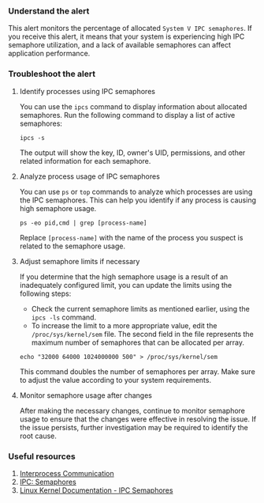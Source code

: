 ### Understand the alert

This alert monitors the percentage of allocated `System V IPC semaphores`. If you receive this alert, it means that your system is experiencing high IPC semaphore utilization, and a lack of available semaphores can affect application performance.

### Troubleshoot the alert

1. Identify processes using IPC semaphores

   You can use the `ipcs` command to display information about allocated semaphores. Run the following command to display a list of active semaphores:
  
   ```
   ipcs -s
   ```

   The output will show the key, ID, owner's UID, permissions, and other related information for each semaphore.

2. Analyze process usage of IPC semaphores

   You can use `ps` or `top` commands to analyze which processes are using the IPC semaphores. This can help you identify if any process is causing high semaphore usage.

   ```
   ps -eo pid,cmd | grep [process-name]
   ```

   Replace `[process-name]` with the name of the process you suspect is related to the semaphore usage.

3. Adjust semaphore limits if necessary

   If you determine that the high semaphore usage is a result of an inadequately configured limit, you can update the limits using the following steps:

   - Check the current semaphore limits as mentioned earlier, using the `ipcs -ls` command.
   - To increase the limit to a more appropriate value, edit the `/proc/sys/kernel/sem` file. The second field in the file represents the maximum number of semaphores that can be allocated per array.
   
   ```
   echo "32000 64000 1024000000 500" > /proc/sys/kernel/sem
   ```

   This command doubles the number of semaphores per array. Make sure to adjust the value according to your system requirements.

4. Monitor semaphore usage after changes

   After making the necessary changes, continue to monitor semaphore usage to ensure that the changes were effective in resolving the issue. If the issue persists, further investigation may be required to identify the root cause.

### Useful resources

1. [Interprocess Communication](https://docs.oracle.com/cd/E19455-01/806-4750/6jdqdfltn/index.html)
2. [IPC: Semaphores](https://users.cs.cf.ac.uk/Dave.Marshall/C/node26.html)
3. [Linux Kernel Documentation - IPC Semaphores](https://www.kernel.org/doc/Documentation/ipc/semaphore.txt)